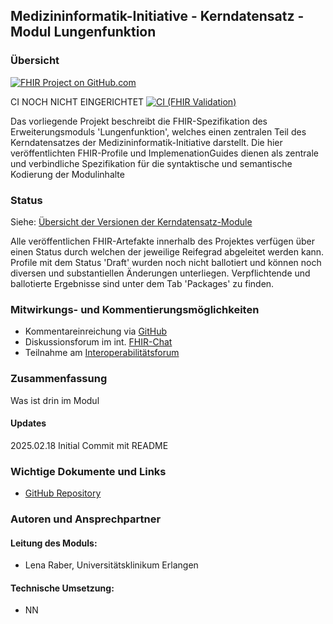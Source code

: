 ## Medizininformatik-Initiative - Kerndatensatz - Modul Lungenfunktion 

### Übersicht

[![FHIR Project on GitHub.com](https://img.shields.io/badge/FHIR_project_on_GitHub.com-kerndatensatzmodul--lungenfunktion-green)](https://github.com/medizininformatik-initiative/kerndatensatz-lungenfunktion)

CI NOCH NICHT EINGERICHTET
[![CI (FHIR Validation)](https://github.com/medizininformatik-initiative/kerndatensatz-bildgebung/actions/workflows/main.yml/badge.svg)](https://github.com/medizininformatik-initiative/kerndatensatz-bildgebung/actions/workflows/main.yml)

Das vorliegende Projekt beschreibt die FHIR-Spezifikation des Erweiterungsmoduls 'Lungenfunktion', welches einen zentralen Teil des Kerndatensatzes der Medizininformatik-Initiative darstellt. Die hier veröffentlichten FHIR-Profile und ImplemenationGuides dienen als zentrale und verbindliche Spezifikation für die syntaktische und semantische Kodierung der Modulinhalte

### Status

Siehe: [Übersicht der Versionen der Kerndatensatz-Module](https://github.com/medizininformatik-initiative/kerndatensatz-meta/wiki/%C3%9Cbersicht-%C3%BCber-Versionen-der-Kerndatensatz%E2%80%90Module)

Alle veröffentlichen FHIR-Artefakte innerhalb des Projektes verfügen über einen Status durch welchen der jeweilige Reifegrad abgeleitet werden kann. Profile mit dem Status 'Draft' wurden noch nicht ballotiert und können noch diversen und substantiellen Änderungen unterliegen. Verpflichtende und ballotierte Ergebnisse sind unter dem Tab 'Packages' zu finden.

### Mitwirkungs- und Kommentierungsmöglichkeiten

* Kommentareinreichung via [GitHub](https://github.com/medizininformatik-initiative/kerndatensatz-lungenfunktion/issues)
* Diskussionsforum im int. [FHIR-Chat](https://chat.fhir.org/#narrow/stream/179307-german.2Fmi-initiative)
* Teilnahme am [Interoperabilitätsforum](https://wiki.hl7.de/index.php?title=Interoperabilit%C3%A4tsforum)

### Zusammenfassung

Was ist drin im Modul

#### Updates 
2025.02.18 Initial Commit mit README

### Wichtige Dokumente und Links

* [GitHub Repository](https://github.com/medizininformatik-initiative/kerndatensatz-lungenfunktion)

### Autoren und Ansprechpartner

#### Leitung des Moduls:

* Lena Raber, Universitätsklinikum Erlangen

#### Technische Umsetzung:

* NN
